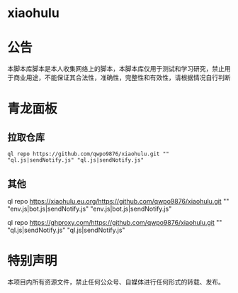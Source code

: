 # xiaohulu
# 公告

本脚本库脚本是本人收集网络上的脚本，本脚本库仅用于测试和学习研究，禁止用于商业用途，不能保证其合法性，准确性，完整性和有效性，请根据情况自行判断


# 青龙面板
## 拉取仓库
  ``` 
ql repo https://github.com/qwpo9876/xiaohulu.git "" "ql.js|sendNotify.js" "ql.js|sendNotify.js"
  ```

## 其他
ql repo https://xiaohulu.eu.org/https://github.com/qwpo9876/xiaohulu.git "" "env.js|bot.js|sendNotify.js" "env.js|bot.js|sendNotify.js"

ql repo https://ghproxy.com/https://github.com/qwpo9876/xiaohulu.git "" "ql.js|sendNotify.js" "ql.js|sendNotify.js"


# 特别声明
本项目内所有资源文件，禁止任何公众号、自媒体进行任何形式的转载、发布。
